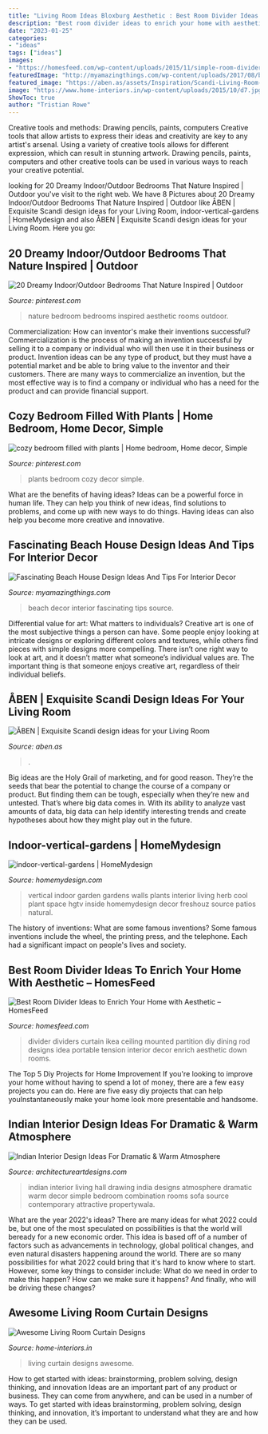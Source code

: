 ```yaml
---
title: "Living Room Ideas Bloxburg Aesthetic : Best Room Divider Ideas To Enrich Your Home With Aesthetic – Homesfeed"
description: "Best room divider ideas to enrich your home with aesthetic – homesfeed"
date: "2023-01-25"
categories:
- "ideas"
tags: ["ideas"]
images:
- "https://homesfeed.com/wp-content/uploads/2015/11/simple-room-divider-idea-design-in-dining-room-madeof-stripe-patterned-black-and-white-curtain-and-wooden-floor-and-small-cabinet.jpg"
featuredImage: "http://myamazingthings.com/wp-content/uploads/2017/08/beach-style-design-4.jpg"
featured_image: "https://aben.as/assets/Inspiration/Scandi-Living-Room-Ideas/kara-eads-L7EwHkq1B2s-unsplash.jpg"
image: "https://www.home-interiors.in/wp-content/uploads/2015/10/d7.jpg"
ShowToc: true
author: "Tristian Rowe"
---
```



Creative tools and methods: Drawing pencils, paints, computers
Creative tools that allow artists to express their ideas and creativity are key to any artist's arsenal. Using a variety of creative tools allows for different expression, which can result in stunning artwork. Drawing pencils, paints, computers and other creative tools can be used in various ways to reach your creative potential.

	

		
looking for 20 Dreamy Indoor/Outdoor Bedrooms That Nature Inspired | Outdoor you've visit to the right web. We have 8 Pictures about 20 Dreamy Indoor/Outdoor Bedrooms That Nature Inspired | Outdoor like ÅBEN | Exquisite Scandi design ideas for your Living Room, indoor-vertical-gardens | HomeMydesign and also ÅBEN | Exquisite Scandi design ideas for your Living Room. Here you go:
		
    
## 20 Dreamy Indoor/Outdoor Bedrooms That Nature Inspired | Outdoor

<img loading=lazy src="https://i.pinimg.com/736x/96/f9/cd/96f9cd77d385a4d6a4a5d76885e5a285.jpg" onerror="this.onerror=null;this.src='https://tse3.mm.bing.net/th?id=OIP.1U6eO0jQZy8orONYzlmtIgHaJ4&amp;pid=15.1';" alt="20 Dreamy Indoor/Outdoor Bedrooms That Nature Inspired | Outdoor">

_Source: pinterest.com_

>nature bedroom bedrooms inspired aesthetic rooms outdoor. 

	

Commercialization: How can inventor's make their inventions successful?
Commercialization is the process of making an invention successful by selling it to a company or individual who will then use it in their business or product. 
Invention ideas can be any type of product, but they must have a potential market and be able to bring value to the inventor and their customers. There are many ways to commercialize an invention, but the most effective way is to find a company or individual who has a need for the product and can provide financial support.

    
## Cozy Bedroom Filled With Plants | Home Bedroom, Home Decor, Simple

<img loading=lazy src="https://i.pinimg.com/736x/df/34/3f/df343f5ab917b372bf63acc80e16d4b2.jpg" onerror="this.onerror=null;this.src='https://tse2.mm.bing.net/th?id=OIP.vk8aEwOvM89ivVdGYO3ALAHaJQ&amp;pid=15.1';" alt="cozy bedroom filled with plants | Home bedroom, Home decor, Simple">

_Source: pinterest.com_

>plants bedroom cozy decor simple. 

	

What are the benefits of having ideas?
Ideas can be a powerful force in human life. They can help you think of new ideas, find solutions to problems, and come up with new ways to do things. Having ideas can also help you become more creative and innovative.

    
## Fascinating Beach House Design Ideas And Tips For Interior Decor

<img loading=lazy src="http://myamazingthings.com/wp-content/uploads/2017/08/beach-style-design-4.jpg" onerror="this.onerror=null;this.src='https://tse3.mm.bing.net/th?id=OIP.MwQsuWTa0sY_sq3dbfkLbwHaLH&amp;pid=15.1';" alt="Fascinating Beach House Design Ideas And Tips For Interior Decor">

_Source: myamazingthings.com_

>beach decor interior fascinating tips source. 

	

Differential value for art: What matters to individuals?
Creative art is one of the most subjective things a person can have. Some people enjoy looking at intricate designs or exploring different colors and textures, while others find pieces with simple designs more compelling. There isn’t one right way to look at art, and it doesn’t matter what someone’s individual values are. The important thing is that someone enjoys creative art, regardless of their individual beliefs.

    
## ÅBEN | Exquisite Scandi Design Ideas For Your Living Room

<img loading=lazy src="https://aben.as/assets/Inspiration/Scandi-Living-Room-Ideas/kara-eads-L7EwHkq1B2s-unsplash.jpg" onerror="this.onerror=null;this.src='https://tse1.mm.bing.net/th?id=OIP.tdF-pdawrm6HCeo4Zpvs8QHaE8&amp;pid=15.1';" alt="ÅBEN | Exquisite Scandi design ideas for your Living Room">

_Source: aben.as_

>. 

	

Big ideas are the Holy Grail of marketing, and for good reason. They’re the seeds that bear the potential to change the course of a company or product. But finding them can be tough, especially when they’re new and untested. That’s where big data comes in. With its ability to analyze vast amounts of data, big data can help identify interesting trends and create hypotheses about how they might play out in the future.

    
## Indoor-vertical-gardens | HomeMydesign

<img loading=lazy src="https://homemydesign.com/wp-content/uploads/2015/04/indoor-vertical-gardens.jpg" onerror="this.onerror=null;this.src='https://tse2.mm.bing.net/th?id=OIP.xDoB0LZVtG1svE5YkY1QvQHaJ8&amp;pid=15.1';" alt="indoor-vertical-gardens | HomeMydesign">

_Source: homemydesign.com_

>vertical indoor garden gardens walls plants interior living herb cool plant space hgtv inside homemydesign decor freshouz source patios natural. 

	

The history of inventions: What are some famous inventions?
Some famous inventions include the wheel, the printing press, and the telephone. Each had a significant impact on people's lives and society.

    
## Best Room Divider Ideas To Enrich Your Home With Aesthetic – HomesFeed

<img loading=lazy src="https://homesfeed.com/wp-content/uploads/2015/11/simple-room-divider-idea-design-in-dining-room-madeof-stripe-patterned-black-and-white-curtain-and-wooden-floor-and-small-cabinet.jpg" onerror="this.onerror=null;this.src='https://tse1.mm.bing.net/th?id=OIP.4rtB4FTYZ6gmYBRcvlB9-wHaJ8&amp;pid=15.1';" alt="Best Room Divider Ideas to Enrich Your Home with Aesthetic – HomesFeed">

_Source: homesfeed.com_

>divider dividers curtain ikea ceiling mounted partition diy dining rod designs idea portable tension interior decor enrich aesthetic down rooms. 

	

The Top 5 Diy Projects for Home Improvement
If you're looking to improve your home without having to spend a lot of money, there are a few easy projects you can do. Here are five easy diy projects that can help youInstantaneously make your home look more presentable and handsome.

    
## Indian Interior Design Ideas For Dramatic &amp; Warm Atmosphere

<img loading=lazy src="http://www.architectureartdesigns.com/wp-content/uploads/2015/02/634-630x420.jpg" onerror="this.onerror=null;this.src='https://tse4.mm.bing.net/th?id=OIP.B5KbezD1SqrZqlkR-f9w3gHaE8&amp;pid=15.1';" alt="Indian Interior Design Ideas For Dramatic &amp; Warm Atmosphere">

_Source: architectureartdesigns.com_

>indian interior living hall drawing india designs atmosphere dramatic warm decor simple bedroom combination rooms sofa source contemporary attractive propertywala. 

	

What are the year 2022's ideas?
There are many ideas for what 2022 could be, but one of the most speculated on possibilities is that the world will beready for a new economic order. This idea is based off of a number of factors such as advancements in technology, global political changes, and even natural disasters happening around the world. There are so many possibilities for what 2022 could bring that it's hard to know where to start. However, some key things to consider include: What do we need in order to make this happen? How can we make sure it happens? And finally, who will be driving these changes?

    
## Awesome Living Room Curtain Designs

<img loading=lazy src="https://www.home-interiors.in/wp-content/uploads/2015/10/d7.jpg" onerror="this.onerror=null;this.src='https://tse3.mm.bing.net/th?id=OIP.r-OBUGNDN-42QI72Yio97AHaHa&amp;pid=15.1';" alt="Awesome Living Room Curtain Designs">

_Source: home-interiors.in_

>living curtain designs awesome. 

	

How to get started with ideas: brainstorming, problem solving, design thinking, and innovation
Ideas are an important part of any product or business. They can come from anywhere, and can be used in a number of ways. To get started with ideas brainstorming, problem solving, design thinking, and innovation, it’s important to understand what they are and how they can be used.

